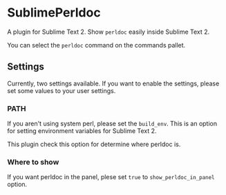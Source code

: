 # SublimePerldoc

A plugin for Sublime Text 2. Show `perldoc` easily inside Sublime Text 2.

You can select the `perldoc` command on the commands pallet.

## Settings

Currently, two settings available. If you want to enable the settings, please set some values to your user settings.

### PATH

If you aren't using system perl, please set the `build_env`. This is an option for setting environment variables for Sublime Text 2.

This plugin check this option for determine where perldoc is.

### Where to show

If you want perldoc in the panel, plese set `true` to `show_perldoc_in_panel` option.

